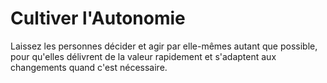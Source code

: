 # Cultiver l'Autonomie

<summary>
Laissez les personnes décider et agir par elle-mêmes autant que possible, pour qu'elles délivrent de la valeur rapidement et s'adaptent aux changements quand c'est nécessaire.
</summary>
